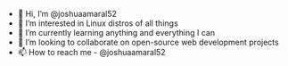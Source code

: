 - 👋 Hi, I’m @joshuaamaral52
- 👀 I’m interested in Linux distros of all things
- 🌱 I’m currently learning anything and everything I can
- 💞️ I’m looking to collaborate on open-source web development projects
- 📫 How to reach me - @joshuaamaral52

<!---
joshuaamaral52/joshuaamaral52 is a ✨ special ✨ repository because its `README.md` (this file) appears on your GitHub profile.
You can click the Preview link to take a look at your changes.
--->
